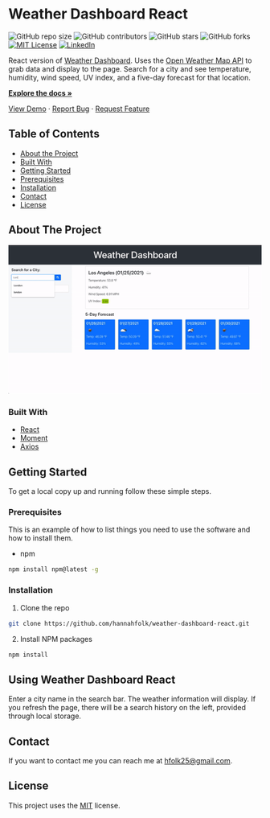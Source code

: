 # Weather Dashboard React
<!--- These are examples. See https://shields.io for others or to customize this set of shields. You might want to include dependencies, project status and licence info here --->
![GitHub repo size](https://img.shields.io/github/repo-size/hannahfolk/weather-dashboard-react)
![GitHub contributors](https://img.shields.io/github/contributors/hannahfolk/weather-dashboard-react)
![GitHub stars](https://img.shields.io/github/stars/hannahfolk/weather-dashboard-react?style=social)
![GitHub forks](https://img.shields.io/github/forks/hannahfolk/weather-dashboard-react?style=social)
[![MIT License][license-shield]][license-url]
[![LinkedIn][linkedin-shield]][linkedin-url]
    
React version of [Weather Dashboard](https://www.github.com/hannahfolk/weather-dashboard). Uses the [Open Weather Map API](https://www.openweathermap.org/api) to grab data and display to the page. Search for a city and see temperature, humidity, wind speed, UV index, and a five-day forecast for that location.
    
<a href="https://github.com/hannahfolk/weather-dashboard-react"><strong>Explore the docs »</strong></a>
    
<a href="https://hannahfolk/github.io/weather-dashboard-react">View Demo</a>
·
<a href="https://github.com/hannahfolk/weather-dashboard-react/issues">Report Bug</a>
·
<a href="https://github.com/hannahfolk/weather-dashboard-react/issues">Request Feature</a>
    
<!-- TABLE OF CONTENTS -->
## Table of Contents
    
* [About the Project](#about-the-project)
* [Built With](#built-with)
* [Getting Started](#getting-started)
* [Prerequisites](#prerequisites)
* [Installation](#installation)
* [Contact](#contact)
* [License](#license)
    
<!-- ABOUT THE PROJECT -->
## About The Project
    
[![Product Name Screen Shot][product-screenshot]](https://hannahfolk.github.io/weather-dashboard-react/)
    
    
### Built With
    
* [React](https://reactjs.com/)
* [Moment](https://momentjs.com/)
* [Axios](https://www.npmjs.com/package/axios)
    
    
<!-- GETTING STARTED -->
## Getting Started
    
To get a local copy up and running follow these simple steps.
    
### Prerequisites
    
This is an example of how to list things you need to use the software and how to install them.
* npm
```sh
npm install npm@latest -g
```
    
### Installation
    
1. Clone the repo
```sh
git clone https://github.com/hannahfolk/weather-dashboard-react.git
```
2. Install NPM packages
```sh
npm install
```
    
    
## Using Weather Dashboard React
    
Enter a city name in the search bar. The weather information will display. If you refresh the page, there will be a search history on the left, provided through local storage.
    
    
## Contact
    
If you want to contact me you can reach me at [hfolk25@gmail.com](hfolk25@gmail.com).
    
    
## License
<!--- If you're not sure which open license to use see https://choosealicense.com/--->
        
This project uses the [MIT][license-url] license.
    
    
<!-- MARKDOWN LINKS & IMAGES -->
<!-- https://www.markdownguide.org/basic-syntax/#reference-style-links -->
[repo-size-shield]: https://img.shields.io/github/repo-size/hannahfolk/weather-dashboard-react
[contributors-shield]: https://img.shields.io/github/contributors/hannahfolk/weather-dashboard-react
[contributors-url]: https://github.com/hannahfolk/weather-dashboard-react/graphs/contributors
[forks-shield]: https://img.shields.io/github/forks/hannahfolk/weather-dashboard-react
[forks-url]: https://github.com/hannahfolk/weather-dashboard-react/network/members
[stars-shield]: https://img.shields.io/github/stars/hannahfolk/weather-dashboard-react?style=social
[stars-url]: https://github.com/hannahfolk/weather-dashboard-react/stargazers
[issues-shield]: https://img.shields.io/github/issues/hannahfolk/weather-dashboard-react
[issues-url]: https://github.com/hannahfolk/weather-dashboard-react/issues
[license-shield]: https://img.shields.io/badge/license-MIT-green
[license-url]: https://github.com/hannahfolk/weather-dashboard-react/blob/master/LICENSE.txt
[linkedin-shield]: https://img.shields.io/badge/-LinkedIn-black.svg?&logo=linkedin&colorB=555
[linkedin-url]: https://linkedin.com/in/hannahfolk
[product-screenshot]: weather-dashboard-react.gif

